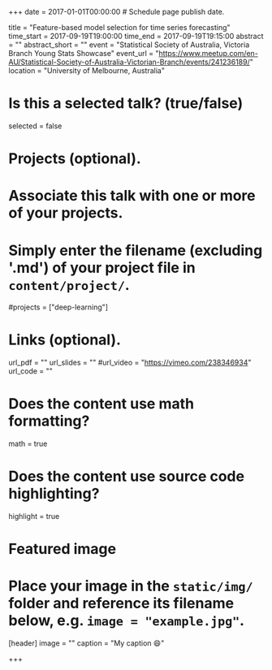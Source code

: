 +++
date = 2017-01-01T00:00:00  # Schedule page publish date.

title = "Feature-based model selection for time series forecasting"
time_start = 2017-09-19T19:00:00
time_end = 2017-09-19T19:15:00
abstract = ""
abstract_short = ""
event = "Statistical Society of Australia, Victoria Branch Young Stats Showcase"
event_url = "https://www.meetup.com/en-AU/Statistical-Society-of-Australia-Victorian-Branch/events/241236189/"
location = "University of Melbourne, Australia"

# Is this a selected talk? (true/false)
selected = false

# Projects (optional).
#   Associate this talk with one or more of your projects.
#   Simply enter the filename (excluding '.md') of your project file in `content/project/`.
#projects = ["deep-learning"]

# Links (optional).
url_pdf = ""
url_slides = ""
#url_video = "https://vimeo.com/238346934"
url_code = ""

# Does the content use math formatting?
math = true

# Does the content use source code highlighting?
highlight = true

# Featured image
# Place your image in the `static/img/` folder and reference its filename below, e.g. `image = "example.jpg"`.
[header]
image = ""
caption = "My caption :smile:"

+++

